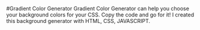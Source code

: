 #Gradient Color Generator
Gradient Color Generator can help you choose your background colors for your CSS. Copy the code and go for it!
I created this background generator with HTML, CSS, JAVASCRIPT. 
